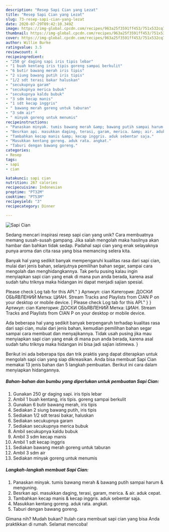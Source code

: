 ```yaml
---
description: "Resep Sapi Cian yang Lezat"
title: "Resep Sapi Cian yang Lezat"
slug: 73-resep-sapi-cian-yang-lezat
date: 2020-07-29T09:42:10.349Z
image: https://img-global.cpcdn.com/recipes/963a25f3591ff453/751x532cq70/sapi-cian-foto-resep-utama.jpg
thumbnail: https://img-global.cpcdn.com/recipes/963a25f3591ff453/751x532cq70/sapi-cian-foto-resep-utama.jpg
cover: https://img-global.cpcdn.com/recipes/963a25f3591ff453/751x532cq70/sapi-cian-foto-resep-utama.jpg
author: Willie Burke
ratingvalue: 3.5
reviewcount: 4
recipeingredient:
- "250 gr daging sapi iris tipis lebar"
- "1 buah kentang iris tipis goreng sampai berkulit"
- "6 butir bawang merah iris tipis"
- "2 siung bawang putih iris tipis"
- "1/2 sdt terasi bakar haluskan"
- "secukupnya garam"
- "secukupnya merica bubuk"
- "secukupnya kaldu bubuk"
- "3 sdm kecap manis"
- "1 sdt kecap inggris"
- " bawang merah goreng untuk taburan"
- "3 sdm air"
- " minyak goreng untuk menumis"
recipeinstructions:
- "Panaskan minyak. tumis bawang merah &amp; bawang putih sampai harum &amp; menguning."
- "Besrkan api. masukkan daging, terasi, garam, merica. &amp; air. aduk cepat."
- "Tambahkan kecap manis &amp; kecap inggris. aduk sebentar saja."
- "Masukkan kentang goreng. aduk rata. angkat."
- "Taburi dengan bawang goreng."
categories:
- Resep
tags:
- sapi
- cian

katakunci: sapi cian 
nutrition: 267 calories
recipecuisine: Indonesian
preptime: "PT32M"
cooktime: "PT53M"
recipeyield: "3"
recipecategory: Dinner

---
```



![Sapi Cian](https://img-global.cpcdn.com/recipes/963a25f3591ff453/751x532cq70/sapi-cian-foto-resep-utama.jpg)

Sedang mencari inspirasi resep sapi cian yang unik? Cara membuatnya memang susah-susah gampang. Jika salah mengolah maka hasilnya akan hambar dan bahkan tidak sedap. Padahal sapi cian yang enak selayaknya punya aroma dan cita rasa yang bisa memancing selera kita.

Banyak hal yang sedikit banyak mempengaruhi kualitas rasa dari sapi cian, mulai dari jenis bahan, selanjutnya pemilihan bahan segar, sampai cara mengolah dan menghidangkannya. Tak perlu pusing kalau ingin menyiapkan sapi cian yang enak di mana pun anda berada, karena asal sudah tahu triknya maka hidangan ini dapat menjadi sajian spesial.

Please check Log tab for this API.&#34;  } Артикул: cian Категория: ДОСКИ ОБЬЯВЛЕНИЙ Метка: ЦИАН. Stream Tracks and Playlists from CIAN P on your desktop or mobile device.
|
Please check Log tab for this API.&#34; } } Артикул: cian Категория: ДОСКИ ОБЬЯВЛЕНИЙ Метка: ЦИАН. Stream Tracks and Playlists from CIAN P on your desktop or mobile device.

Ada beberapa hal yang sedikit banyak berpengaruh terhadap kualitas rasa dari sapi cian, mulai dari jenis bahan, kemudian pemilihan bahan segar sampai cara membuat dan menyajikannya. Tidak usah pusing jika mau menyiapkan sapi cian yang enak di mana pun anda berada, karena asal sudah tahu triknya maka hidangan ini bisa jadi sajian istimewa.
}

Berikut ini ada beberapa tips dan trik praktis yang dapat diterapkan untuk mengolah sapi cian yang siap dikreasikan. Anda bisa membuat Sapi Cian memakai 13 jenis bahan dan 5 langkah pembuatan. Berikut ini cara dalam menyiapkan hidangannya.

<!--inarticleads1-->

##### Bahan-bahan dan bumbu yang diperlukan untuk pembuatan Sapi Cian:

1. Gunakan 250 gr daging sapi. iris tipis lebar
1. Ambil 1 buah kentang, iris tipis. goreng sampai berkulit
1. Gunakan 6 butir bawang merah, iris tipis
1. Sediakan 2 siung bawang putih, iris tipis
1. Sediakan 1/2 sdt terasi bakar, haluskan
1. Sediakan secukupnya garam
1. Sediakan secukupnya merica bubuk
1. Ambil secukupnya kaldu bubuk
1. Ambil 3 sdm kecap manis
1. Ambil 1 sdt kecap inggris
1. Sediakan  bawang merah goreng untuk taburan
1. Ambil 3 sdm air
1. Sediakan  minyak goreng untuk menumis




<!--inarticleads2-->

##### Langkah-langkah membuat Sapi Cian:

1. Panaskan minyak. tumis bawang merah &amp; bawang putih sampai harum &amp; menguning.
1. Besrkan api. masukkan daging, terasi, garam, merica. &amp; air. aduk cepat.
1. Tambahkan kecap manis &amp; kecap inggris. aduk sebentar saja.
1. Masukkan kentang goreng. aduk rata. angkat.
1. Taburi dengan bawang goreng.




Gimana nih? Mudah bukan? Itulah cara membuat sapi cian yang bisa Anda praktikkan di rumah. Selamat mencoba!
